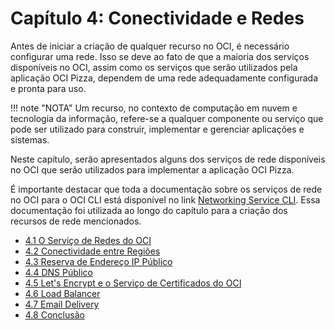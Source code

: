 # Capítulo 4: Conectividade e Redes

Antes de iniciar a criação de qualquer recurso no OCI, é necessário configurar uma rede. Isso se deve ao fato de que a maioria dos serviços disponíveis no OCI, assim como os serviços que serão utilizados pela aplicação OCI Pizza, dependem de uma rede adequadamente configurada e pronta para uso.

!!! note "NOTA"
    Um recurso, no contexto de computação em nuvem e tecnologia da informação, refere-se a qualquer componente ou serviço que pode ser utilizado para construir, implementar e gerenciar aplicações e sistemas.

Neste capítulo, serão apresentados alguns dos serviços de rede disponíveis no OCI que serão utilizados para implementar a aplicação OCI Pizza.

É importante destacar que toda a documentação sobre os serviços de rede no OCI para o OCI CLI está disponível no link [Networking Service CLI](https://docs.oracle.com/en-us/iaas/tools/oci-cli/3.50.2/oci_cli_docs/cmdref/network.html). Essa documentação foi utilizada ao longo do capítulo para a criação dos recursos de rede mencionados.

- [4.1 O Serviço de Redes do OCI](./servico-de-redes.md)
- [4.2 Conectividade entre Regiões](./conectividade-entre-regioes.md)
- [4.3 Reserva de Endereço IP Público](./reserva-ip-publico.md)
- [4.4 DNS Público](./dns-publico.md)
- [4.5 Let's Encrypt e o Serviço de Certificados do OCI](./lets-encrypt.md)
- [4.6 Load Balancer](./load-balancer.md)
- [4.7 Email Delivery](./email-delivery.md)
- [4.8 Conclusão](./conclusao.md)